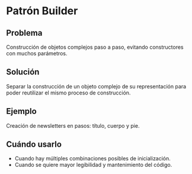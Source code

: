 # Patrón Builder

## Problema
Construcción de objetos complejos paso a paso, evitando constructores con muchos parámetros.

## Solución
Separar la construcción de un objeto complejo de su representación para poder reutilizar el mismo proceso de construcción.

## Ejemplo
Creación de newsletters en pasos: título, cuerpo y pie.

## Cuándo usarlo
- Cuando hay múltiples combinaciones posibles de inicialización.
- Cuando se quiere mayor legibilidad y mantenimiento del código.
